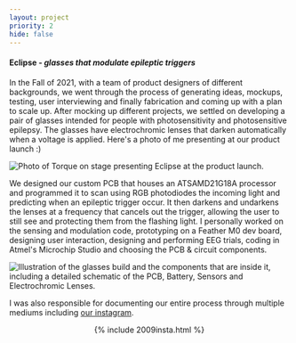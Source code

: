 ```yaml
---
layout: project
priority: 2
hide: false
---
```

#### Eclipse - _glasses that modulate epileptic triggers_

In the Fall of 2021, with a team of product designers of different backgrounds, we went through the
process of generating ideas, mockups, testing, user interviewing and finally fabrication and coming
up with a plan to scale up. After mocking up different projects, we settled on developing a pair of
glasses intended for people with photosensitivity and photosensitive epilepsy. The glasses have
electrochromic lenses that darken automatically when a voltage is applied. Here's a photo of me
presenting at our product launch :)

<img src="" data-echo="/resources/2009prodlaunchphoto.JPG" class="innerphoto" loading="lazy" alt="Photo of Torque on stage presenting Eclipse at the product launch."/>

We designed our custom PCB that houses an ATSAMD21G18A processor and programmed it to scan using RGB
photodiodes the incoming light and predicting when an epileptic trigger occur.
It then darkens and undarkens the lenses at a frequency that cancels out the trigger, allowing the user
to still see and protecting them from the flashing light. I personally worked on
the sensing and modulation code, prototyping on a Feather M0 dev board, designing user interaction, designing and performing EEG trials, coding in Atmel's Microchip Studio and choosing the PCB & circuit components.

<img src="" data-echo="/resources/2009glasses.svg" class="innerphoto" loading="lazy" alt="Illustration of the glasses build and the components that are inside it, including a detailed schematic of the PCB, Battery, Sensors and Electrochromic Lenses."/>

I was also responsible for documenting our entire process through multiple mediums including [our
instagram](https://www.instagram.com/2.009blue/).
<div style="text-align: center; margin-top: -5px 0">
{% include 2009insta.html %}
